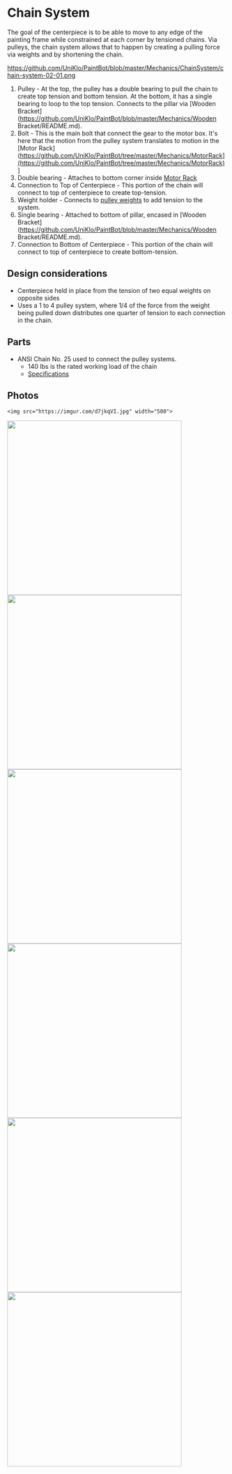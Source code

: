 # Chain System

The goal of the centerpiece is to be able to move to any edge of the painting frame while constrained at each corner by tensioned chains. Via pulleys, the chain system allows that to happen by creating a pulling force via weights and by shortening the chain.

https://github.com/UniKlo/PaintBot/blob/master/Mechanics/ChainSystem/chain-system-02-01.png

1. Pulley - At the top, the pulley has a double bearing to pull the chain to create top tension and bottom tension. At the bottom, it has a single bearing to loop to the top tension. Connects to the pillar via [Wooden Bracket](https://github.com/UniKlo/PaintBot/blob/master/Mechanics/Wooden Bracket/README.md).
2. Bolt - This is the main bolt that connect the gear to the motor box. It's here that the motion from the pulley system translates to motion in the [Motor Rack](https://github.com/UniKlo/PaintBot/tree/master/Mechanics/MotorRack](https://github.com/UniKlo/PaintBot/tree/master/Mechanics/MotorRack)]
3. Double bearing - Attaches to bottom corner inside [Motor Rack](https://github.com/UniKlo/PaintBot/tree/master/Mechanics/MotorRack)
4. Connection to Top of Centerpiece - This portion of the chain will connect to top of centerpiece to create top-tension.
5. Weight holder - Connects to [pulley weights](https://github.com/UniKlo/PaintBot/tree/master/Mechanics/PulleyWeights) to add tension to the system.
6. Single bearing - Attached to bottom of pillar, encased in [Wooden Bracket](https://github.com/UniKlo/PaintBot/blob/master/Mechanics/Wooden Bracket/README.md).
7. Connection to Bottom of Centerpiece - This portion of the chain will connect to top of centerpiece to create bottom-tension.

## Design considerations

- Centerpiece held in place from the tension of two equal weights on opposite sides
- Uses a 1 to 4 pulley system, where 1/4 of the force from the weight being pulled down distributes one quarter of tension to each connection in the chain.

## Parts
- ANSI Chain No. 25 used to connect the pulley systems.
    - 140 lbs is the rated working load of the chain
    - [Specifications](https://www.renoldjeffrey.com/media/2395574/ansi-standard-roller-chain-renold-jeffrey.pdf)


## Photos
    <img src="https://imgur.com/d7jkqVI.jpg" width="500">
<img src="https://github.com/UniKlo/PaintBot/blob/master/Mechanics/ChainSystem/Image%20from%20iOS.jpg" width="400">
<img src="https://github.com/UniKlo/PaintBot/blob/master/Mechanics/ChainSystem/Image%20from%20iOS%20(2).jpg" width="400">
<img src="https://github.com/UniKlo/PaintBot/blob/master/Mechanics/ChainSystem/Image%20from%20iOS%20(3).jpg" width="400">
<img src="https://github.com/UniKlo/PaintBot/blob/master/Mechanics/ChainSystem/Image%20from%20iOS%20(5).jpg" width="400">
<img src="https://github.com/UniKlo/PaintBot/blob/master/Mechanics/ChainSystem/Image%20from%20iOS%20(4).jpg" width="400">
<img src="https://github.com/UniKlo/PaintBot/blob/master/Mechanics/ChainSystem/untitled%20(14).png" width="400">

